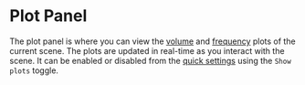 # Plot Panel

The plot panel is where you can view the [volume](./plots/volume.md) and [frequency](./plots/frequency.md) plots of the current scene. The plots are updated in real-time as you interact with the scene. It can be enabled or disabled from the [quick settings](./quick_settings.md) using the `Show plots` toggle.